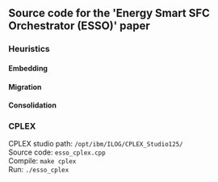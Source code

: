 ## Source code for the 'Energy Smart SFC Orchestrator (ESSO)' paper

### Heuristics

#### Embedding

#### Migration

#### Consolidation

### CPLEX 

CPLEX studio path: `/opt/ibm/ILOG/CPLEX_Studio125/`  
Source code: `esso_cplex.cpp`  
Compile: `make cplex`  
Run: `./esso_cplex`  


